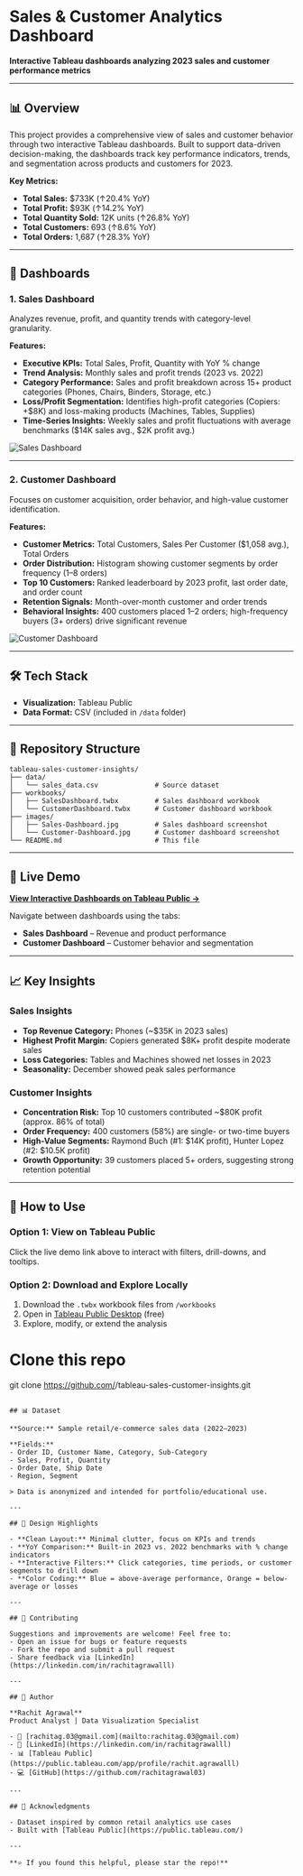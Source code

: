 # Sales & Customer Analytics Dashboard

**Interactive Tableau dashboards analyzing 2023 sales and customer performance metrics**

---

## 📊 Overview

This project provides a comprehensive view of sales and customer behavior through two interactive Tableau dashboards. Built to support data-driven decision-making, the dashboards track key performance indicators, trends, and segmentation across products and customers for 2023.

**Key Metrics:**
- **Total Sales:** $733K (↑20.4% YoY)
- **Total Profit:** $93K (↑14.2% YoY)
- **Total Quantity Sold:** 12K units (↑26.8% YoY)
- **Total Customers:** 693 (↑8.6% YoY)
- **Total Orders:** 1,687 (↑28.3% YoY)

---

## 🎯 Dashboards

### 1. Sales Dashboard
Analyzes revenue, profit, and quantity trends with category-level granularity.

**Features:**
- **Executive KPIs:** Total Sales, Profit, Quantity with YoY % change
- **Trend Analysis:** Monthly sales and profit trends (2023 vs. 2022)
- **Category Performance:** Sales and profit breakdown across 15+ product categories (Phones, Chairs, Binders, Storage, etc.)
- **Loss/Profit Segmentation:** Identifies high-profit categories (Copiers: +$8K) and loss-making products (Machines, Tables, Supplies)
- **Time-Series Insights:** Weekly sales and profit fluctuations with average benchmarks ($14K sales avg., $2K profit avg.)

![Sales Dashboard](dashboard%20images/Sales%20Dashboard.png)

---

### 2. Customer Dashboard
Focuses on customer acquisition, order behavior, and high-value customer identification.

**Features:**
- **Customer Metrics:** Total Customers, Sales Per Customer ($1,058 avg.), Total Orders
- **Order Distribution:** Histogram showing customer segments by order frequency (1–8 orders)
- **Top 10 Customers:** Ranked leaderboard by 2023 profit, last order date, and order count
- **Retention Signals:** Month-over-month customer and order trends
- **Behavioral Insights:** 400 customers placed 1–2 orders; high-frequency buyers (3+ orders) drive significant revenue

![Customer Dashboard](dashboard%20images/Customer%20Dashboard.png)

---

## 🛠️ Tech Stack

- **Visualization:** Tableau Public
- **Data Format:** CSV (included in `/data` folder)

---

## 📁 Repository Structure

```
tableau-sales-customer-insights/
├── data/
│   └── sales_data.csv              # Source dataset
├── workbooks/
│   ├── SalesDashboard.twbx         # Sales dashboard workbook
│   └── CustomerDashboard.twbx      # Customer dashboard workbook
├── images/
│   ├── Sales-Dashboard.jpg         # Sales dashboard screenshot
│   └── Customer-Dashboard.jpg      # Customer dashboard screenshot
└── README.md                       # This file
```

---

## 🚀 Live Demo

**[View Interactive Dashboards on Tableau Public →](https://public.tableau.com/app/profile/rachit.agrawalll/viz/SalesDashboard_17613966150120/SalesDashboard)**

Navigate between dashboards using the tabs:
- **Sales Dashboard** – Revenue and product performance
- **Customer Dashboard** – Customer behavior and segmentation

---

## 📈 Key Insights

### Sales Insights
- **Top Revenue Category:** Phones (~$35K in 2023 sales)
- **Highest Profit Margin:** Copiers generated $8K+ profit despite moderate sales
- **Loss Categories:** Tables and Machines showed net losses in 2023
- **Seasonality:** December showed peak sales performance

### Customer Insights
- **Concentration Risk:** Top 10 customers contributed ~$80K profit (approx. 86% of total)
- **Order Frequency:** 400 customers (58%) are single- or two-time buyers
- **High-Value Segments:** Raymond Buch (#1: $14K profit), Hunter Lopez (#2: $10.5K profit)
- **Growth Opportunity:** 39 customers placed 5+ orders, suggesting strong retention potential

---

## 🔧 How to Use

### Option 1: View on Tableau Public
Click the live demo link above to interact with filters, drill-downs, and tooltips.

### Option 2: Download and Explore Locally
1. Download the `.twbx` workbook files from `/workbooks`
2. Open in [Tableau Public Desktop](https://public.tableau.com/en-us/s/download) (free)
3. Explore, modify, or extend the analysis

# Clone this repo
git clone https://github.com/<your-username>/tableau-sales-customer-insights.git

```

## 📊 Dataset

**Source:** Sample retail/e-commerce sales data (2022–2023)

**Fields:**
- Order ID, Customer Name, Category, Sub-Category
- Sales, Profit, Quantity
- Order Date, Ship Date
- Region, Segment

> Data is anonymized and intended for portfolio/educational use.

---

## 🎨 Design Highlights

- **Clean Layout:** Minimal clutter, focus on KPIs and trends
- **YoY Comparison:** Built-in 2023 vs. 2022 benchmarks with % change indicators
- **Interactive Filters:** Click categories, time periods, or customer segments to drill down
- **Color Coding:** Blue = above-average performance, Orange = below-average or losses

---

## 🤝 Contributing

Suggestions and improvements are welcome! Feel free to:
- Open an issue for bugs or feature requests
- Fork the repo and submit a pull request
- Share feedback via [LinkedIn](https://linkedin.com/in/rachitagrawalll)

---

## 👤 Author

**Rachit Agrawal**  
Product Analyst | Data Visualization Specialist  

- 📧 [rachitag.03@gmail.com](mailto:rachitag.03@gmail.com)  
- 💼 [LinkedIn](https://linkedin.com/in/rachitagrawalll)  
- 📊 [Tableau Public](https://public.tableau.com/app/profile/rachit.agrawalll)  
- 💻 [GitHub](https://github.com/rachitagrawal03)

---

## 🙏 Acknowledgments

- Dataset inspired by common retail analytics use cases
- Built with [Tableau Public](https://public.tableau.com/)

---

**⭐ If you found this helpful, please star the repo!**
